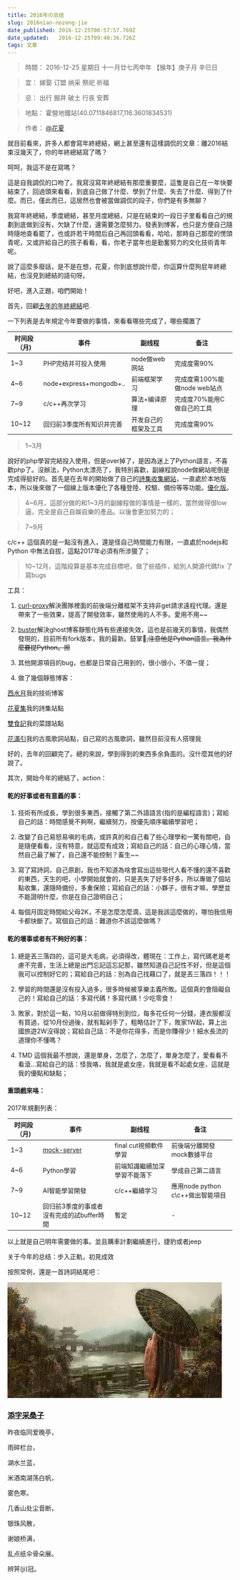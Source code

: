```yaml
---
title: 2016年の总结
slug: 2016nian-nozong-jie
date_published: 2016-12-25T06:57:57.769Z
date_updated:   2016-12-25T09:40:36.726Z
tags: 文章
---
```


> 時間： 2016-12-25 星期日   十一月廿七丙申年 【猴年】庚子月 辛巳日 


> 宜： 嫁娶 订盟 纳采 祭祀 祈福

> 忌： 出行 掘井 破土 行丧 安葬


> 地點： 霍營地鐵站(40.0711846817,116.3601834531)


> 作者： [@花夏](mailto:liubiao@itoxs.com)

就目前看來，許多人都會寫年終總結，網上甚至還有這樣調侃的文章：離2016結束沒幾天了，你的年終總結寫了嗎？

呵呵，我這不是在寫嗎？

這是自我調侃的口吻了。我寫沒寫年終總結有那麼重要麼，這隻是自己在一年快要結束了，回過頭來看看，到底自己做了什麼、學到了什麼、失去了什麼、得到了什麼。而已，僅此而已，這居然也會被當做調侃的段子，你們是有多無聊？

我寫年終總結，季度總結，甚至月度總結，只是在結束的一段日子里看看自己的規劃到底做到沒有，欠缺了什麼，還需要怎麼努力。發表到博客，也只是方便自己隨時隨地查看罷了，也或許若干時間后自己再回頭看看，哈哈，那時自己那麼的愣頭青呢，又或許給自己的孩子看看，看，你老子當年也是勤奮努力的文化技術青年呢。

說了這麼多廢話，是不是在想，花夏，你到底想說什麼，你這算什麼狗屁年終總結，也沒見到總結的語句呀。

好吧，進入正題，咱們開始！

首先，回顧[去年的年終總結](http://www.huar.love/blog/2015/12/30/2015nian-nozong-jie/index.html)吧.

一下列表是去年規定今年要做的事情，來看看哪些完成了，哪些擱置了

|时间段（月)|事件|副线程|备注|
|----|----|----|----|
|1~3|PHP完结并可投入使用|node做web网站|完成度需90%|
|4~6|node+express+mongodb+..|前端框架学习|完成度需100%能做node web站点|
|7~9|c/c++再次学习|算法+编译原理|完成度70%能用C做自己的工具|
|10~12|回归前3季度所有知识并完善|开发自己的框架及工具|完成度需90%|

> 1~3月

說好的php學習完結投入使用，但是over掉了，是因為迷上了Python語言，不喜歡php了。沒辦法，Python太漂亮了，我特別喜歡，副線程說node做網站呢倒是完成得挺好的。首先是在去年的開始做了自己的[詩集收集網站](https://github.com/liubiao0810/poems)，一直處於本地版本，所以後來做了一個線上版本優化了各種登陸、校驗、備份等等功能。[優化版](https://github.com/liubiao0810/hua)。

> 4~6月，這部分做的和1~3月的副線程做的事情是一樣的，當然做得很low逼，完全是自己自娛自樂的產品。以後會更加努力的；

> 7~9月

c/c++ 這個真的是一點沒有進入，還是怪自己時間能力有限，一直處於nodejs和Python 中無法自拔，這點2017年必須有所涉獵了；

> 10~12月，這階段算是基本完成目標吧，做了些插件，給別人開源代碼fix 了寫bugs

工具：

1. [curl-proxy](https://github.com/liubiao0810/curl-proxy)解決團隊裡面的前後端分離框架不支持非get請求遠程代理。還是帶來了一些效果，提高了開發效率，雖然使用的人不多。愛用不用~~

2. [buster](https://github.com/liubiao0810/buster)解決ghost博客靜態化時有些連接失效，這也是前幾天的事情，我偶然發現的，目前所有fork版本，我的最新。鼓掌👏~~,注意他是Python語言。我為什麼要提Python。擦~~

3. 其他開源項目的bug，也都是日常自己用到的，很小很小，不值一提；

4. 做了幾個靜態博客： 

[西水月](http://www.huar.love/blog/)我的技術博客

[花夏集](http://www.huar.love/hua/#!/)我的詩集站點

[雙食記](http://www.huar.love/shuangshiji/)我的菜譜站點

[花滿引](http://www.huar.love/huamanyin/)我的古風歌詞站點，自己寫的古風歌詞，雖然目前沒有人搭理我

好的，去年的回顧完了。總的來說，學到得到的東西多余負面的。沒什麼其他的好說了。

其次，開始今年的總結了，action：

#### 乾的好事或者有意義的事：

1. 技術有所成長，學到很多東西，接觸了第二外語語言(指的是編程語言)；寫給自己的話：時間感覺不夠啊，繼續努力，按優先順序繼續學習吧；

2. 改變了自己易怒易嗔的毛病，或許真的和自己看了些心理學和一驚有關吧，自是隨便看看，沒有特意，就這麼有成效；寫給自己的話：自己的心理心情，當然自己最了解了，自己還不能控制？畜生~~

3. 寫了寫詩詞，自己原創，我也不知道為啥會寫出這些現代人看不懂的還不喜歡的東西，天生的吧，小學開始就會的，只是丟失了好多好多，所以專做了個站點收集，還隨時備份，多重保險；寫給自己的話：小夥子，很有才嘛，學歷並不能證明什麼，你是在自己證明自己；

4. 每個月固定時間給父母2K，不是怎麼怎麼滴，這是我該這麼做的，哪怕我信用卡都快斷了。寫個自己的話：難道你不該這麼做嗎？

#### 乾的壞事或者有不夠好的事： 

1. 總是丟三落四的，這可是大毛病，必須得改，體現在：工作上，寫代碼老是考慮不完善，生活上總是出門忘記這忘記那，雖然知道自己記性不好，但是這個我可以控制好它的；寫給自己的話：別為自己找藉口了，就是丟三落四！！！

2. 學習的時間還是沒有投入過多，很多時候被享樂主義所敗。這個真的會阻礙自己的！寫給自己的話：多寫代碼！多寫代碼！少吃零食！

3. 敗家，對於這一點，10月以前做得特別到位，每多花任何一分錢，連衣服都沒有買過，從10月份過後，就有點剁手了，粗略估計了下，敗家1W起，算上出國旅遊2W沒得說；寫給自己話：不是你花得多，而是你賺得少！細水長流的道理你不懂嗎？

4. TMD 這個我最不想說，還是單身，怎麼了，怎麼了，單身怎麼了，愛看看不看滾...寫給自己的話：怪我咯，我就是處女座，我就是看不起處女座，這就是我的優點和缺點；

#### 重頭戲來咯：

2017年規劃列表：

|时间段（月)|事件|副线程|备注|
|----|----|----|----|
|1~3|[mock-server](https://github.com/liubiao0810/mock-server)|final cut視頻軟件學習|前後端分離開發mock數據平台|
|4~6|Python學習|前端知識繼續加深學習不能落下|學成自己第二語言|
|7~9|AI智能學習開發|c/c++繼續学习|應用node python c\c++做出智能項目|
|10~12|回归前3季度的事或者沒有完成的試buffer時間|暫定|-|

以上就是自己明年需要做的事。並且購車計劃繼續進行，捷豹或者jeep

关于今年的总结：步入正軌，初見成效

按照常例，還是一首詩詞結尾吧：

![](./images/WechatIMG2.jpeg)

### [添字采桑子](http://www.huar.love/hua/#!/p/585f8ee93f1ef000048e66fc)

昨夜临同爱晚亭，

雨碎栏台，

湖水兰蓝，

米酒南湖荡白帆，

雾色寒。

几香山处尘音断，

银珠风散，

谢娘桥满，

乱点纸伞骨朵展。

辨笄(ji)冠。

